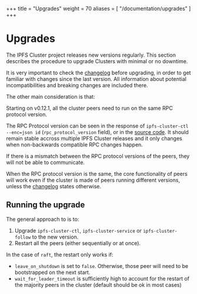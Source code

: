 +++
title = "Upgrades"
weight = 70
aliases = [
    "/documentation/upgrades"
]
+++

# Upgrades

The IPFS Cluster project releases new versions regularly. This section describes the procedure to upgrade Clusters with minimal or no downtime.

It is very important to check the [changelog](https://github.com/ipfs/ipfs-cluster/blob/master/CHANGELOG.md) before upgrading, in order to get familiar with changes since the last version. All information about potential incompatibilities and breaking changes are included there.

The other main consideration is that:

<div class="tipbox warning"> Starting on v0.12.1, all the cluster peers need to run on the same RPC protocol version.</div>

The RPC Protocol version can be seen in the response of `ipfs-cluster-ctl --enc=json id` (`rpc_protocol_version` field), or in the [source code](https://github.com/ipfs/ipfs-cluster/blob/master/version/version.go). It should remain stable accross multiple IPFS Cluster releases and it only changes when non-backwards compatible RPC changes happen.

If there is a mismatch between the RPC protocol versions of the peers, they will not be able to communicate.

When the RPC protocol version is the same, the core functionality of peers will work even if the cluster is made of peers running different versions, unless the [changelog](https://github.com/ipfs/ipfs-cluster/blob/master/CHANGELOG.md) states otherwise.

## Running the upgrade

The general approach to is to:

1. Upgrade `ipfs-cluster-ctl`, `ipfs-cluster-service` or `ipfs-cluster-follow` to the new version.
2. Restart all the peers (either sequentially or at once).

In the case of `raft`, the restart only works if:

* `leave_on_shutdown` is set to `false`. Otherwise, those peer will need to be bootstrapped on the next start.
* `wait_for_leader_timeout` is sufficiently high to account for the restart of the majority peers in the cluster (default should be ok in most cases)
